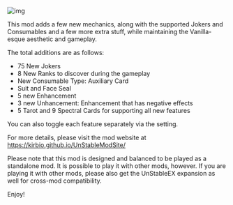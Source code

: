 ![img](https://kirbio.github.io/UnStableModSite/img/logo.png)

This mod adds a few new mechanics, along with the supported Jokers and Consumables and a few more extra stuff, while maintaining the Vanilla-esque aesthetic and gameplay.

The total additions are as follows:
- 75 New Jokers
- 8 New Ranks to discover during the gameplay
- New Consumable Type: Auxiliary Card
- Suit and Face Seal
- 5 new Enhancement
- 3 new Unhancement: Enhancement that has negative effects
- 5 Tarot and 9 Spectral Cards for supporting all new features

You can also toggle each feature separately via the setting.

For more details, please visit the mod website at
https://kirbio.github.io/UnStableModSite/

Please note that this mod is designed and balanced to be played as a standalone mod.
It is possible to play it with other mods, however.
If you are playing it with other mods, please also get the UnStableEX expansion as well for cross-mod compatibility.

Enjoy!
